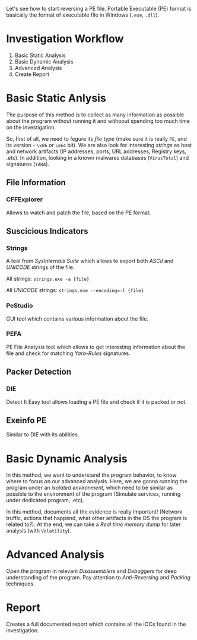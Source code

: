 Let's see how to start reversing a PE file.
Portable Executable (PE) format is basically the format of executable file in Windows (`.exe`, `.dll`).

# Investigation Workflow
1. Basic Static Analysis
2. Basic Dynamic Analysis
3. Advanced Analysis
5. Create Report

# Basic Static Anlysis
The purpose of this method is to collect as many information as possible about the program without running it and withoout spending too much time on the investigation.

So, first of all, we need to fegure its *file type* (make sure it is really `PE`, and its version - `\x86` or `\x64` bit). We are also look for interesting *strings* as host and network artifacts (IP addresses, ports, URL addresses, Registry keys, .etc).
In addition, looking in a known malwares databases (`VirusTotal`) and signatures (`YARA`).

## File Information
### CFFExplorer
Allows to watch and patch the file, based on the PE format.

## Suscicious Indicators
### Strings
A tool from *SysInternals Suite* which allows to export both *ASCII* and *UNICODE* strings of the file.

All strings: `strings.exe -a {file}`

All *UNICODE* strings: `strings.exe --encoding=-l {file}`

### PeStudio
GUI tool which contains various information about the file.

### PEFA
PE File Analysis tool which allows to get interesting information about the file and check for matching *Yara-Rules* signatures.

## Packer Detection
### DIE
Detect It Easy tool allows loading a PE file and check if it is packed or not.

## Exeinfo PE
Similar to DIE with its abilities.

# Basic Dynamic Analysis
In this method, we want to understand the program behavior, to know where to focus on our advanced analysis. 
Here, we are gonna running the program under an *isolated environment*, which need to be similar as possible to the environment of the program (Simulate services, running under dedicated program, .etc).

In this method, documents all the evidence is really important! (Network truffic, actions that happend, what other artifacts in the OS the program is related to?).
At the end, we can take a *Real time memory dump* for later analysis (with `Volatility`).



# Advanced Analysis
Open the program in relevant *Disassemblers* and *Debuggers* for deep understanding of the program. Pay attention to *Anti-Reversing* and *Packing* techniques.

# Report
Creates a full documented report which contains all the IOCs found in the investigation.
